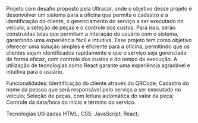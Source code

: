 Projeto com desafio proposto pela Ultracar, onde o objetivo desse projeto é desenvolver um sistema para a oficina que permita o cadastro e a identificação do cliente, o gerenciamento do serviço a ser executado no veículo, a seleção de peças e o controle dos custos. Para isso, serão construídas telas que permitam a interação do usuário com o sistema, garantindo uma experiência fácil e intuitiva.
Esse projeto tem como objetivo oferecer uma solução simples e eficiente para a oficina, permitindo que os clientes sejam identificados rapidamente e que o serviço seja gerenciado de forma eficaz, com controle dos custos e do tempo de execução. A utilização de tecnologias como React garante uma experiência agradável e intuitiva para o usuário.

Funcionalidades:
Identificação do cliente através do QRCode;
Cadastro do nome da pessoa que será responsável pelo serviço a ser executado no veículo;
Seleção de peças, com leitura automática do valor da peça;
Controle da data/hora do início e término do serviço.

Tecnologias Utilizadas
HTML;
CSS;
JavaScript;
React;

